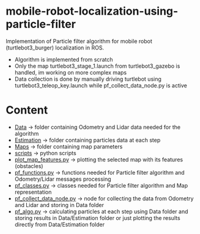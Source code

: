# mobile-robot-localization-using-particle-filter
Implementation of Particle filter algorithm for mobile robot (turtlebot3_burger) localization in ROS.

 * Algorithm is implemented from scratch 
 * Only the map turtlebot3_stage_1.launch from turtlebot3_gazebo is handled, im working on more complex maps
 * Data collection is done by manually driving turtlebot using turtlebot3_teleop_key.launch while pf_collect_data_node.py is active

# Content
* [Data](Data) -> folder containing Odometry and Lidar data needed for the algorithm
* [Estimation](Data/stage_1/Estimation) -> folder containing particles data at each step
* [Maps](Maps) -> folder containing map parameters
* [scripts](scripts) -> python scripts
* [plot_map_features.py](scripts/plot_map_features.py) -> plotting the selected map with its features (obstacles)
* [pf_functions.py](scripts/pf_functions.py) -> functions needed for Particle filter algorithm and Odometry/Lidar messages processing 
* [pf_classes.py](scripts/pf_classes.py) -> classes needed for Particle filter algorithm and Map representation
* [pf_collect_data_node.py](scripts/pf_collect_data_node.py) -> node for collecting the data from Odometry and Lidar and storing in Data folder 
* [pf_algo.py](scripts/pf_algo.py) -> calculating particles at each step using Data folder and storing results in Data/Estimation folder or just plotting the results directly from Data/Estimation folder
